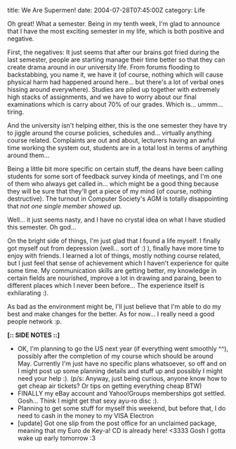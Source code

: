 title: We Are Supermen!
date: 2004-07-28T07:45:00Z
category: Life

Oh great! What a semester. Being in my tenth week, I'm glad to announce that I have the most exciting semester in my life, which is both positive and negative.

First, the negatives: It just seems that after our brains got fried during the last semester, people are starting manage their time better so that they can create drama around in our university life. From forums flooding to backstabbing, you name it, we have it (of course, nothing which will cause physical harm had happened around here… but there's a lot of verbal ones hissing around everywhere). Studies are piled up together with extremely high stacks of assignments, and we have to worry about our final examinations which is carry about 70% of our grades. Which is… ummm… tiring.

And the university isn't helping either, this is the one semester they have try to jiggle around the course policies, schedules and… virtually anything course related. Complaints are out and about, lecturers having an awful time working the system out, students are in a total lost in terms of anything around them…

Being a little bit more specific on certain stuff, the deans have been calling students for some sort of feedback survey kinda of meetings, and I'm one of them who always get called in… which might be a good thing because they will be sure that they'll get a piece of my mind (of course, nothing destructive). The turnout in Computer Society's AGM is totally disappointing that *not one single member showed up.*

Well… it just seems nasty, and I have no crystal idea on what I have studied this semester. Oh god…


On the bright side of things, I'm just glad that I found a life myself. I finally got myself out from depression (well… sort of :) ), finally have more time to enjoy with friends. I learned a lot of things, mostly nothing course related, but I just feel that sense of achievement which I haven't experience for quite some time. My communication skills are getting better, my knowledge in certain fields are nourished, improve a lot in drawing and paraing, been to different places which I never been before… The experience itself is exhilarating :).

As bad as the environment might be, I'll just believe that I'm able to do my best and make changes for the better. As for now… I really need a good people network :p.

**[:: SIDE NOTES ::]**

- OK, I'm planning to go the US next year (if everything went smoothly ^^), possibly after the completion of my course which should be around May. Currently I'm just have no specific plans whatsoever, so off and on I might post up some planning details and stuff up and possibly I might need your help :).
(p/s: Anyway, just being curious, anyone know how to get cheap air tickets? Or tips on getting everything cheap BTW)
- FINALLY my eBay account and Yahoo!Groups memberships got settled. Gosh… Think I might get that sexy ayu-ro disc :).
- Planning to get some stuff for myself this weekend, but before that, I do need to cash in the money to my VISA Electron
- [update] Got one slip from the post office for an unclaimed package, meaning that my Euro de Key-a! CD is already here! <3333 Gosh I gotta wake up early tomorrow :3
